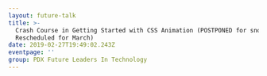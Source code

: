 ```yaml
---
layout: future-talk
title: >-
  Crash Course in Getting Started with CSS Animation (POSTPONED for snow.
  Rescheduled for March)
date: 2019-02-27T19:49:02.243Z
eventpage: ''
group: PDX Future Leaders In Technology
---
```


